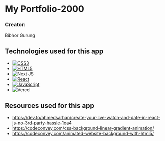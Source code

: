 # My Portfolio-2000
### Creator:
Bibhor Gurung

## Technologies used for this app
- [![CSS3](https://img.shields.io/badge/css3-%231572B6.svg?style=for-the-badge&logo=css3&logoColor=white)]()
- [![HTML5](https://img.shields.io/badge/html5-%23E34F26.svg?style=for-the-badge&logo=html5&logoColor=white)](https://html.com/)
- ![Next JS](https://img.shields.io/badge/Next-black?style=for-the-badge&logo=next.js&logoColor=white)
- [![React](https://img.shields.io/badge/React-20232A?style=for-the-badge&logo=react&logoColor=61DAFB)](https://reactjs.org/)
- [![JavaScript](https://img.shields.io/badge/javascript-%23323330.svg?style=for-the-badge&logo=javascript&logoColor=%23F7DF1E)]()
- ![Vercel](http://therealsujitk-vercel-badge.vercel.app/?app=therealsujitk-vercel-badge)

## Resources used for this app
- https://dev.to/ahmedsarhan/create-your-live-watch-and-date-in-react-js-no-3rd-party-hassle-1oa4
- https://codeconvey.com/css-background-linear-gradient-animation/
- https://codeconvey.com/animated-website-background-with-html5/
